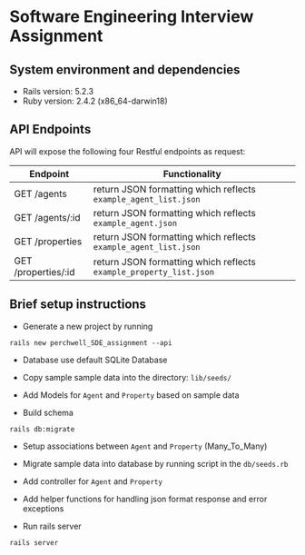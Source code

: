 # Software Engineering Interview Assignment

## System environment and dependencies

* Rails version: 5.2.3
* Ruby version: 2.4.2 (x86_64-darwin18)

## API Endpoints

API will expose the following four Restful endpoints as request:

Endpoint | Functionality
--- | ---
GET /agents | return JSON formatting which reflects ``example_agent_list.json``
GET /agents/:id | return JSON formatting which reflects ``example_agent.json``
GET /properties | return JSON formatting which reflects ``example_agent_list.json``
GET /properties/:id | return JSON formatting which reflects ``example_property_list.json``

## Brief setup instructions

* Generate a new project by running

```(ruby)
rails new perchwell_SDE_assignment --api
```

* Database use default SQLite Database

* Copy sample sample data into the directory: ``lib/seeds/``

* Add Models for ``Agent`` and ``Property`` based on sample data

* Build schema

```(ruby)
rails db:migrate
```

* Setup associations between ``Agent`` and ``Property`` (Many_To_Many)

* Migrate sample data into database by running script in the ``db/seeds.rb``

* Add controller for ``Agent`` and ``Property``

* Add helper functions for handling json format response and error exceptions

* Run rails server

```(ruby)
rails server
```